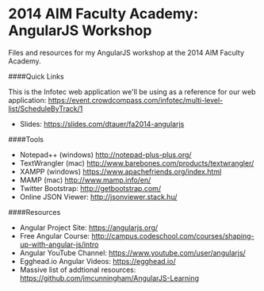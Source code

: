 2014 AIM Faculty Academy: AngularJS Workshop
============================

Files and resources for my AngularJS workshop at the 2014 AIM Faculty Academy.

####Quick Links

This is the Infotec web application we'll be using as a reference for our web application:
https://event.crowdcompass.com/infotec/multi-level-list/ScheduleByTrack/1

- Slides: https://slides.com/dtauer/fa2014-angularjs

####Tools
- Notepad++ (windows) http://notepad-plus-plus.org/
- TextWrangler (mac) http://www.barebones.com/products/textwrangler/
- XAMPP (windows) https://www.apachefriends.org/index.html
- MAMP (mac) http://www.mamp.info/en/
- Twitter Bootstrap: http://getbootstrap.com/
- Online JSON Viewer: http://jsonviewer.stack.hu/

####Resources
- Angular Project Site: https://angularjs.org/
- Free Angular Course: http://campus.codeschool.com/courses/shaping-up-with-angular-js/intro
- Angular YouTube Channel: https://www.youtube.com/user/angularjs/
- Egghead.io Angular Videos: https://egghead.io/
- Massive list of addtional resources: https://github.com/jmcunningham/AngularJS-Learning
 

